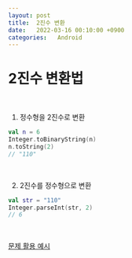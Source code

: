 ```yaml
---
layout: post
title:  2진수 변환 
date:   2022-03-16 00:10:00 +0900
categories:   Android
---
```



# 2진수 변환법

<br>

1. 정수형을 2진수로 변환
```kotlin
val n = 6
Integer.toBinaryString(n)
n.toString(2)   
// "110"
```

<br>

2. 2진수를 정수형으로 변환
```kotlin
val str = "110"
Integer.parseInt(str, 2)  
// 6
```

<Br>

[문제 활용 예시]

[문제 활용 예시]: https://yonghanju.github.io/algorithm/2022/03/10/%EB%B9%84%EB%B0%80%EB%B2%88%ED%98%B8%EC%A0%9C%EC%9E%91.html



